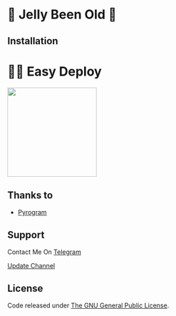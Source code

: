 # 🎥 Jelly Been Old 🤪

## Installation

# 🏃‍♂️ Easy Deploy 
<p><a href="https://heroku.com/deploy?template=https://github.com/SenuGamerBoy/Jelly-Been-Old"> <img src="https://img.shields.io/badge/Deploy%20To%20Heroku-blueviolet?style=for-the-badge&logo=heroku" width="200""/></a></p>

## Thanks to 
* [Pyrogram](https://github.com/pyrogram/pyrogram)


## Support
Contact Me On [Telegram](https://t.me/contac_Robot)

[Update Channel](https://t.me/senuinfinity)

## License
Code released under [The GNU General Public License](LICENSE).
